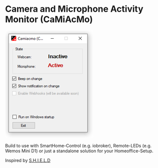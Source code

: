 # Camera and Microphone Activity Monitor (CaMiAcMo)

![Screenhot](screenshot1.png)

Build to use with SmartHome-Control (e.g. iobroker), Remote-LEDs (e.g. Wemos Mini D1) or just a standalone solution for your Homeoffice-Setup.

Inspired by [S.H.I.E.L.D](https://github.com/tlevis/S.H.I.E.L.D/)
